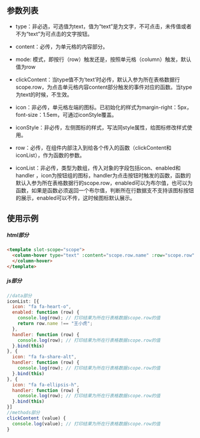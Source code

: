 ## 参数列表

- type：非必选，可选值为text，值为“text”是为文字，不可点击，未传值或者不为“text”为可点击的文字按钮。

- content：必传，为单元格的内容部分。

- mode: 模式，即按行（row）触发还是，按照单元格（column）触发，默认值为row

- clickContent：当type值不为‘text’时必传，默认入参为所在表格数据行scope.row，为点击单元格内容content部分触发的事件对应的函数。当type为text的时候，不生效。

- icon：非必传，单元格左端的图标。已初始化的样式为margin-right：5px，font-size：1.5em，可通过iconStyle覆盖。

- iconStyle：非必传，左侧图标的样式，写法同style属性，给图标修改样式使用。

- row：必传，在组件内部注入到给各个传入的函数（clickContent和iconList），作为函数的参数。

- iconList：非必传，类型为数组，传入对象的字段包括icon、enabled和handler ，icon为按钮组的图标，handler为点击按钮时触发的函数，函数的默认入参为所在表格数据行的scope.row，enabled可以为布尔值，也可以为函数，如果是函数必须返回一个布尔值，判断所在行数据支不支持该图标按钮的展示，enabled可以不传，这时候图标默认展示。

## 使用示例

##### html部分

```html
<template slot-scope="scope">
  <column-hover type="text" :content="scope.row.name" :row="scope.row" @clickContent="clickContent" icon="fa fa-folder-open"  iconStyle="color: #ffb509" :iconList="iconList">
  </column-hover>
</template>
```

##### js部分

```js
//data部分 
iconList: [{
  icon: "fa fa-heart-o",
  enabled: function (row) {
    console.log(row); // 打印结果为所在行表格数据scope.row的值
    return row.name !== "王小虎";
  },
  handler: function (row) {
    console.log(row); // 打印结果为所在行表格数据scope.row的值
  }.bind(this)
}, {
  icon: "fa fa-share-alt",
  handler: function (row) {
    console.log(row); // 打印结果为所在行表格数据scope.row的值
  }.bind(this)
}, {
  icon: "fa fa-ellipsis-h",
  handler: function (row) {
    console.log(row); // 打印结果为所在行表格数据scope.row的值
  }.bind(this)
}]
//methods部分
clickContent (value) {
  console.log(value); // 打印结果为所在行表格数据scope.row的值
}
```
